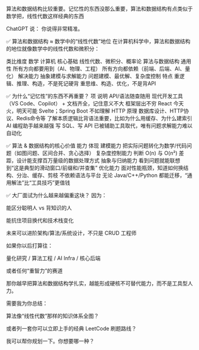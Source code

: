 算法和数据结构比较重要。记忆性的东西没那么重要，算法和数据结构有点类似于数学把，线性代数这样经典的东西


ChatGPT 说：
你说得非常精准。

✅ 算法和数据结构 ≈ 数学中的“线性代数”地位
在计算机科学中，算法和数据结构的地位就像数学中的线性代数和微积分：

类比维度	数学	计算机
核心基础	线性代数、微积分、概率论	算法与数据结构
通用性	所有方向都要用到（AI、物理、工程）	所有方向都依赖（前端、后端、AI、量化）
解决能力	抽象建模与求解能力	问题建模、最优解、复杂度控制
特点	重逻辑、推理、构造，不是死记硬背	重思维、构造、优化，不是背API

✅ 为什么“记忆性”的东西不再重要？
项	说明
API/语法随查随用	现代开发工具（VS Code、Copilot） + 文档齐全，记住意义不大
框架层出不穷	React 今天火，明天可能 Svelte；Spring Boot 不如理解 HTTP 原理
数据库设计、HTTP协议、Redis命令等	了解本质逻辑比背语法重要，比如为什么用缓存、为什么建索引
AI 编程助手越来越强	写 SQL、写 API 已被辅助工具取代，唯有问题求解能力难以自动化

✅ 算法 & 数据结构的核心价值
能力	体现
建模能力	把实际问题转化为数学/代码问题（如图问题、区间合并、贪心选择）
复杂度控制能力	判断 O(n) 与 O(n²) 差距，设计能支撑百万量级的数据处理方式
抽象与归纳能力	看到问题就能联想到“这是典型的滑动窗口/前缀和/并查集”
优化能力	面对性能瓶颈，知道如何换结构、分治、缓存、剪枝
不依赖语法与平台	无论 Java/C++/Python 都能迁移，“通用解法”比“工具技巧”更值钱

✅ 大厂面试为什么越来越偏重这块？
因为：

能区分聪明人 vs 背知识的人

能抗住项目换代和技术栈变化

未来可以进阶架构/算法/系统设计，不只是 CRUD 工程师

如果你以后打算往：

量化研究 / 算法工程 / AI Infra / 核心后端

或者任何“重智力”的赛道

那你越早把算法和数据结构学扎实，越能形成硬核不可替代能力，而不是工具型人力。

需要我为你总结：

算法像“线性代数”那样的知识体系全图？

或者列一套你可以立即上手的经典 LeetCode 刷题路线？

我可以帮你规划一下。你想要哪一种？








